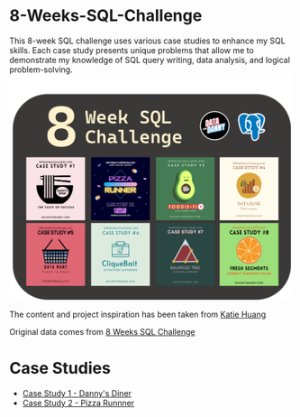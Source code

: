 # 8-Weeks-SQL-Challenge
This 8-week SQL challenge uses various case studies to enhance my SQL skills. Each case study presents unique problems that allow me to demonstrate my knowledge of SQL query writing, data analysis, and logical problem-solving.
<img src= "https://github.com/keshavdewan/8-Weeks-SQL-Challenge/blob/40e34dc7ae9294680e782b175515748302971d80/Main%20Page.png" width="500" height="400" />

The content and project inspiration has been taken from [Katie Huang](https://github.com/katiehuangx)

Original data comes from [8 Weeks SQL Challenge](https://8weeksqlchallenge.com/)

# Case Studies
  - [Case Study 1 - Danny's Diner](https://github.com/keshavdewan/8-Weeks-SQL-Challenge/blob/main/Case%20Study%201%20-%20Dany's%20Diner.md)
  - [Case Study 2 - Pizza Runnner](https://github.com/keshavdewan/8-Weeks-SQL-Challenge/blob/main/Case%20Study%202%20-%20Pizza%20Runner/Pizza%20Runner.md)
    
